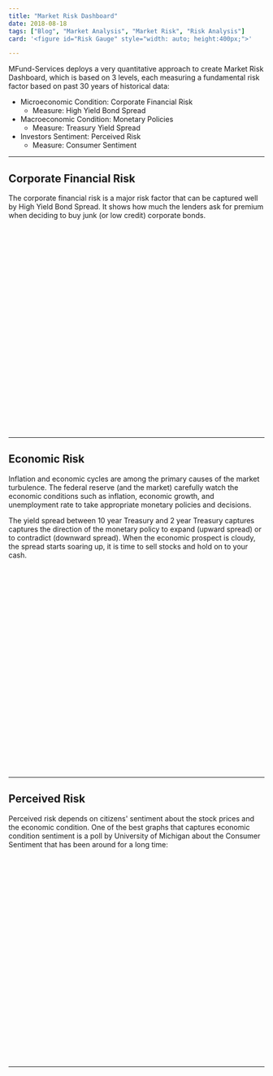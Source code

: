 ```yaml
---
title: "Market Risk Dashboard"
date: 2018-08-18
tags: ["Blog", "Market Analysis", "Market Risk", "Risk Analysis"]
card: '<figure id="Risk Gauge" style="width: auto; height:400px;">'

---
```


MFund-Services deploys a very quantitative approach to create Market Risk Dashboard, 
which is based on 3 levels, each measuring a fundamental risk factor based on past 30 years of historical data:

- Microeconomic Condition: Corporate Financial Risk
    - Measure: High Yield Bond Spread
- Macroeconomic Condition: Monetary Policies
    - Measure: Treasury Yield Spread
- Investors Sentiment: Perceived Risk
    - Measure: Consumer Sentiment 

___
## Corporate Financial Risk
The corporate financial risk is a major risk factor that can be captured well by High Yield Bond Spread. It shows how much the lenders ask for premium when deciding to buy junk (or low credit) corporate bonds. 

<figure id="High Yield Spread" style="width: auto; height:400px;"> </figure>

___
## Economic Risk
Inflation and economic cycles are among the primary causes of the market turbulence. The federal reserve (and the market) carefully watch the economic conditions such as inflation, economic growth, and unemployment rate to take appropriate monetary policies and decisions. 

The yield spread between 10 year Treasury and 2 year Treasury captures captures the direction of the monetary policy to expand (upward spread) or to contradict (downward spread). When the economic prospect is cloudy, the spread starts soaring up, it is time to sell stocks and hold on to your cash.

<figure id="Treasury Yield Spread" style="width: auto; height:400px;"> </figure>

___
## Perceived Risk 
Perceived risk depends on citizens' sentiment about the stock prices and the economic condition. One of the best graphs that captures economic condition sentiment is a poll by University of Michigan about the Consumer Sentiment that has been around for a long time:

<figure id="Consumer Sentiment" style="width: auto; height:400px;"> </figure>

___
<script src="https://cdnjs.cloudflare.com/ajax/libs/echarts/4.1.0/echarts-en.min.js" integrity="sha256-x8R4YOgRkrX/cMbupOzglWi/gSM/WD8bfFHrE+r5TPM=" crossorigin="anonymous"></script>

<script src="/js/charts.js"></script>

<script> chart_risks_page(); </script>

<!--
To do:
- All data from FRED must be downloaded to your google storage bucket
- Add legend to time series and stack to magic 
-->


